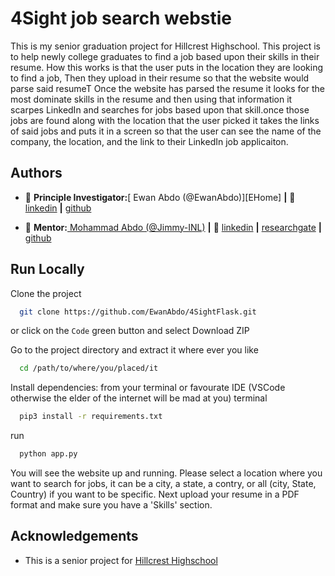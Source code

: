 
# 4Sight job search webstie

This is my senior graduation project for Hillcrest Highschool. This project is to help newly college graduates to find a job based upon their skills in their resume. How this works is that the user puts in the location they are looking to find a job, Then they upload in their resume so that the website would parse said resumeT Once the website has parsed the resume it looks for the most dominate skills in the resume and then using that information it scarpes LinkedIn and searches for jobs based upon that skill.once those jobs are found along with the location that the user picked it takes the links of said jobs and puts it in a screen so that the user can see the name of the company, the location, and the link to their LinkedIn job applicaiton.


## Authors

+ 🏡 **Principle Investigator:**[ Ewan Abdo (@EwanAbdo)][EHome] **|** 👔 [linkedin][Elinkedin] **|** [github][Egithub]

 
[Elinkedin]:https://www.linkedin.com/in/savage-ewan-677b62263/
[Egithub]:https://github.com/EwanAbdo

+ 🏡 **Mentor:**[ Mohammad Abdo (@Jimmy-INL)][mHome] **|** 👔 [linkedin][mlinkedin] **|** [researchgate][mreasearchgate] **|** [github][mgithub]

[mHome]: https://mohammadgabdo.wixsite.com/mysite
[mlinkedin]: https://www.linkedin.com/in/mohammad-abdo-a7625082/
[mreasearchgate]: https://www.researchgate.net/profile/Mohammad-Abdo
[mgithub]: https://github.com/Jimmy-INL
## Run Locally

Clone the project

```bash
  git clone https://github.com/EwanAbdo/4SightFlask.git
```
or click on the `Code` green button and select Download ZIP

Go to the project directory and extract it where ever you like

```bash
  cd /path/to/where/you/placed/it
```

Install dependencies: from your terminal or favourate IDE (VSCode otherwise the elder of the internet will be mad at you) terminal

```bash
  pip3 install -r requirements.txt 
```

run 

```bash
  python app.py
```
You will see the website up and running. Please select a location where you want to search for jobs, it can be a city, a state, a contry, or all (city, State, Country) if you want to be specific. Next upload your resume in a PDF format and make sure you have a 'Skills' section.
## Acknowledgements

 - This is a senior project for [Hillcrest Highschool](https://www.hillcrestknights.com/)
